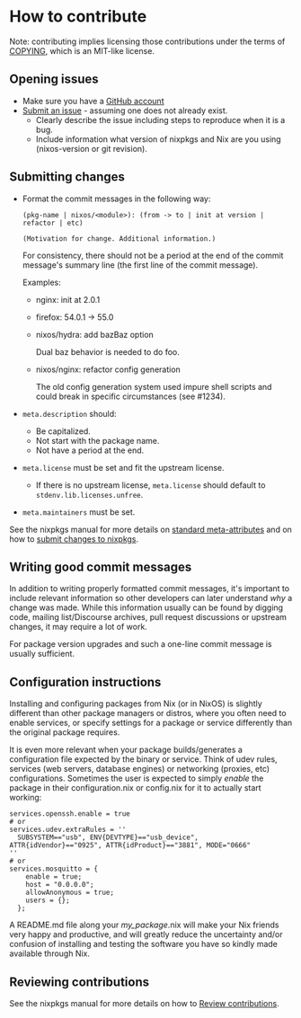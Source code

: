 # How to contribute

Note: contributing implies licensing those contributions
under the terms of [COPYING](../COPYING), which is an MIT-like license.

## Opening issues

* Make sure you have a [GitHub account](https://github.com/signup/free)
* [Submit an issue](https://github.com/NixOS/nixpkgs/issues) - assuming one does not already exist.
  * Clearly describe the issue including steps to reproduce when it is a bug.
  * Include information what version of nixpkgs and Nix are you using (nixos-version or git revision).

## Submitting changes

* Format the commit messages in the following way:

  ```
  (pkg-name | nixos/<module>): (from -> to | init at version | refactor | etc)

  (Motivation for change. Additional information.)
  ```

  For consistency, there should not be a period at the end of the commit message's summary line (the first line of the commit message).

  Examples:

  * nginx: init at 2.0.1
  * firefox: 54.0.1 -> 55.0
  * nixos/hydra: add bazBaz option

    Dual baz behavior is needed to do foo.
  * nixos/nginx: refactor config generation

    The old config generation system used impure shell scripts and could break in specific circumstances (see #1234).

* `meta.description` should:
  * Be capitalized.
  * Not start with the package name.
  * Not have a period at the end.
* `meta.license` must be set and fit the upstream license.
  * If there is no upstream license, `meta.license` should default to `stdenv.lib.licenses.unfree`.
* `meta.maintainers` must be set.

See the nixpkgs manual for more details on [standard meta-attributes](https://nixos.org/nixpkgs/manual/#sec-standard-meta-attributes) and on how to [submit changes to nixpkgs](https://nixos.org/nixpkgs/manual/#chap-submitting-changes).

## Writing good commit messages

In addition to writing properly formatted commit messages, it's important to include relevant information so other developers can later understand *why* a change was made. While this information usually can be found by digging code, mailing list/Discourse archives, pull request discussions or upstream changes, it may require a lot of work.

For package version upgrades and such a one-line commit message is usually sufficient.

## Configuration instructions

Installing and configuring packages from Nix (or in NixOS) is slightly different than other package managers or distros, where you often need to enable services, or specify settings for a package or service differently than the original package requires.

It is even more relevant when your package builds/generates a configuration file expected by the binary or service. Think of udev rules, services (web servers, database engines) or networking (proxies, etc) configurations. Sometimes the user is expected to simply *enable* the package in their configuration.nix or config.nix for it to actually start working:

```
services.openssh.enable = true
# or
services.udev.extraRules = ''
  SUBSYSTEM=="usb", ENV{DEVTYPE}=="usb_device", ATTR{idVendor}=="0925", ATTR{idProduct}=="3881", MODE="0666"
''
# or
services.mosquitto = {
    enable = true;
    host = "0.0.0.0";
    allowAnonymous = true;
    users = {};
  };
```

A README.md file along your *my_package*.nix will make your Nix friends very happy and productive, and will greatly reduce the uncertainty and/or confusion of installing and testing the software you have so kindly made available through Nix.

## Reviewing contributions

See the nixpkgs manual for more details on how to [Review contributions](https://nixos.org/nixpkgs/manual/#sec-reviewing-contributions).
